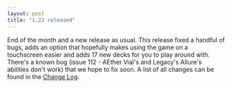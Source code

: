```yaml
---
layout: post
title: "1.22 released"
---
```


End of the month and a new release as usual. This release fixed a handful of
bugs, adds an option that hopefully makes using the game on a touchscreen
easier and adds 17 new decks for you to play around with. There's a known bug
(issue 112 - AEther Vial's and Legacy's Allure's abilities don't work) that we
hope to fix soon. A list of all changes can be found in the
[Change Log](//github.com/magarena/magarena/blob/1.22/release/README.txt).

